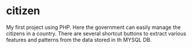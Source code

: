 # citizen

My first project using PHP. Here the government can easily manage the citizens in a country. There are several shortcut buttons to extract various features and patterns from the data stored in th MYSQL DB.

